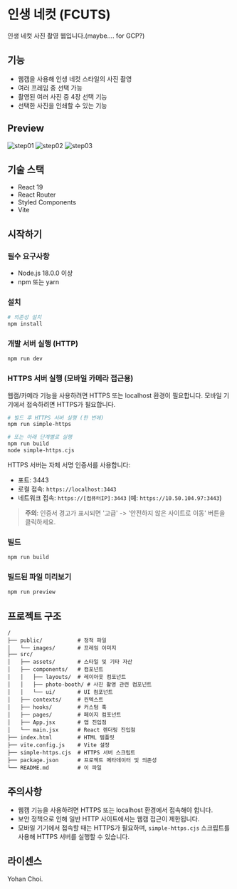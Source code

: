 # 인생 네컷 (FCUTS)

인생 네컷 사진 촬영 웹입니다.(maybe.... for GCP?)

## 기능

- 웹캠을 사용해 인생 네컷 스타일의 사진 촬영
- 여러 프레임 중 선택 가능
- 촬영된 여러 사진 중 4장 선택 기능
- 선택한 사진을 인쇄할 수 있는 기능

## Preview
![step01](https://github.com/user-attachments/assets/35a6d662-98dd-4019-acc9-4a7999135a77)
![step02](https://github.com/user-attachments/assets/7e30c804-c552-4201-943c-c31679ce9542)
![step03](https://github.com/user-attachments/assets/fd1bbc5a-6727-4406-b5fc-6fd532c50e2c)



## 기술 스택

- React 19
- React Router
- Styled Components
- Vite

## 시작하기

### 필수 요구사항

- Node.js 18.0.0 이상
- npm 또는 yarn

### 설치

```bash
# 의존성 설치
npm install
```

### 개발 서버 실행 (HTTP)

```bash
npm run dev
```

### HTTPS 서버 실행 (모바일 카메라 접근용)

웹캠/카메라 기능을 사용하려면 HTTPS 또는 localhost 환경이 필요합니다. 모바일 기기에서 접속하려면 HTTPS가 필요합니다.

```bash
# 빌드 후 HTTPS 서버 실행 (한 번에)
npm run simple-https

# 또는 아래 단계별로 실행
npm run build
node simple-https.cjs
```

HTTPS 서버는 자체 서명 인증서를 사용합니다:
- 포트: 3443
- 로컬 접속: `https://localhost:3443`
- 네트워크 접속: `https://[컴퓨터IP]:3443` (예: `https://10.50.104.97:3443`)

> **주의**: 인증서 경고가 표시되면 '고급' -> '안전하지 않은 사이트로 이동' 버튼을 클릭하세요.

### 빌드

```bash
npm run build
```

### 빌드된 파일 미리보기

```bash
npm run preview
```

## 프로젝트 구조

```
/
├── public/           # 정적 파일
│   └── images/       # 프레임 이미지
├── src/
│   ├── assets/       # 스타일 및 기타 자산
│   ├── components/   # 컴포넌트
│   │   ├── layouts/  # 레이아웃 컴포넌트
│   │   ├── photo-booth/ # 사진 촬영 관련 컴포넌트
│   │   └── ui/       # UI 컴포넌트
│   ├── contexts/     # 컨텍스트 
│   ├── hooks/        # 커스텀 훅
│   ├── pages/        # 페이지 컴포넌트
│   ├── App.jsx       # 앱 진입점
│   └── main.jsx      # React 렌더링 진입점
├── index.html        # HTML 템플릿
├── vite.config.js    # Vite 설정
├── simple-https.cjs  # HTTPS 서버 스크립트
├── package.json      # 프로젝트 메타데이터 및 의존성
└── README.md         # 이 파일
```

## 주의사항

- 웹캠 기능을 사용하려면 HTTPS 또는 localhost 환경에서 접속해야 합니다.
- 보안 정책으로 인해 일반 HTTP 사이트에서는 웹캠 접근이 제한됩니다.
- 모바일 기기에서 접속할 때는 HTTPS가 필요하며, `simple-https.cjs` 스크립트를 사용해 HTTPS 서버를 실행할 수 있습니다.

## 라이센스
Yohan Choi.
